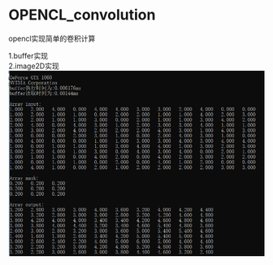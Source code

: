 # OPENCL_convolution
opencl实现简单的卷积计算  

1.buffer实现  
2.image2D实现  
![结果](https://github.com/corleonechensiyu/OPENCL_convolution/blob/master/OPENCL_convolution/opencl.PNG)  



